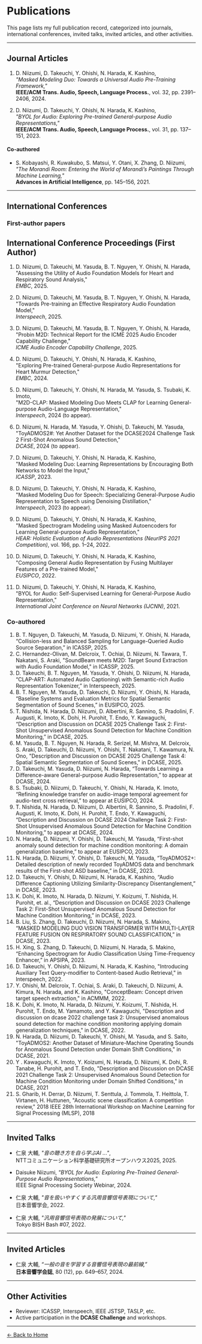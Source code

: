 # Publications

This page lists my full publication record, categorized into journals, international conferences, invited talks, invited articles, and other activities.

---

## Journal Articles
1. D. Niizumi, D. Takeuchi, Y. Ohishi, N. Harada, K. Kashino,  
   *"Masked Modeling Duo: Towards a Universal Audio Pre-Training Framework,"*  
   **IEEE/ACM Trans. Audio, Speech, Language Process.**, vol. 32, pp. 2391–2406, 2024.  

2. D. Niizumi, D. Takeuchi, Y. Ohishi, N. Harada, K. Kashino,  
   *"BYOL for Audio: Exploring Pre-trained General-purpose Audio Representations,"*  
   **IEEE/ACM Trans. Audio, Speech, Language Process.**, vol. 31, pp. 137–151, 2023.  

#### Co-authored
- S. Kobayashi, R. Kuwakubo, S. Matsui, Y. Otani, X. Zhang, D. Niizumi,  
  *"The Morandi Room: Entering the World of Morandi’s Paintings Through Machine Learning,"*  
  **Advances in Artificial Intelligence**, pp. 145–156, 2021.  

---

## International Conferences

### First-author papers

## International Conference Proceedings (First Author)
1. D. Niizumi, D. Takeuchi, M. Yasuda, B. T. Nguyen, Y. Ohishi, N. Harada,  
   "Assessing the Utility of Audio Foundation Models for Heart and Respiratory Sound Analysis,"  
   *EMBC*, 2025.

2. D. Niizumi, D. Takeuchi, M. Yasuda, B. T. Nguyen, Y. Ohishi, N. Harada,  
   "Towards Pre-training an Effective Respiratory Audio Foundation Model,"  
   *Interspeech*, 2025.

3. D. Niizumi, D. Takeuchi, M. Yasuda, B. T. Nguyen, Y. Ohishi, N. Harada,  
   "Probin M2D: Technical Report for the ICME 2025 Audio Encoder Capability Challenge,"  
   *ICME Audio Encoder Capability Challenge*, 2025.

4. D. Niizumi, D. Takeuchi, Y. Ohishi, N. Harada, K. Kashino,  
   "Exploring Pre-trained General-purpose Audio Representations for Heart Murmur Detection,"  
   *EMBC*, 2024.

5. D. Niizumi, D. Takeuchi, Y. Ohishi, N. Harada, M. Yasuda, S. Tsubaki, K. Imoto,  
   "M2D-CLAP: Masked Modeling Duo Meets CLAP for Learning General-purpose Audio-Language Representation,"  
   *Interspeech*, 2024 (to appear).

6. D. Niizumi, N. Harada, M. Yasuda, Y. Ohishi, D. Takeuchi, M. Yasuda,  
   "ToyADMOS2#: Yet Another Dataset for the DCASE2024 Challenge Task 2 First-Shot Anomalous Sound Detection,"  
   *DCASE*, 2024 (to appear).

7. D. Niizumi, D. Takeuchi, Y. Ohishi, N. Harada, K. Kashino,  
   "Masked Modeling Duo: Learning Representations by Encouraging Both Networks to Model the Input,"  
   *ICASSP*, 2023.

8. D. Niizumi, D. Takeuchi, Y. Ohishi, N. Harada, K. Kashino,  
   "Masked Modeling Duo for Speech: Specializing General-Purpose Audio Representation to Speech using Denoising Distillation,"  
   *Interspeech*, 2023 (to appear).

9. D. Niizumi, D. Takeuchi, Y. Ohishi, N. Harada, K. Kashino,  
   "Masked Spectrogram Modeling using Masked Autoencoders for Learning General-purpose Audio Representation,"  
   *HEAR: Holistic Evaluation of Audio Representations (NeurIPS 2021 Competition)*, vol. 166, pp. 1–24, 2022.

10. D. Niizumi, D. Takeuchi, Y. Ohishi, N. Harada, K. Kashino,  
    "Composing General Audio Representation by Fusing Multilayer Features of a Pre-trained Model,"  
    *EUSIPCO*, 2022.

11. D. Niizumi, D. Takeuchi, Y. Ohishi, N. Harada, K. Kashino,  
    "BYOL for Audio: Self-Supervised Learning for General-Purpose Audio Representation,"  
    *International Joint Conference on Neural Networks (IJCNN)*, 2021.

### Co-authored 
1.	B. T. Nguyen, D. Takeuchi, M. Yasuda, D. Niizumi, Y. Ohishi, N. Harada, “Collision-less and Balanced Sampling for Language-Queried Audio Source Separation,” in ICASSP, 2025.
2.	C. Hernandez-Olivan, M. Delcroix, T. Ochiai, D. Niizumi, N. Tawara, T. Nakatani, S. Araki, "SoundBeam meets M2D: Target Sound Extraction with Audio Foundation Model," in ICASSP, 2025.
3.	D. Takeuchi, B. T. Nguyen, M. Yasuda, Y. Ohishi, D. Niizumi, N. Harada, “CLAP-ART: Automated Audio Captioning\\ with Semantic-rich Audio Representation Tokenizer,” in Interspeech, 2025.
4.	B. T. Nguyen, M. Yasuda, D. Takeuchi, D. Niizumi, Y. Ohishi, N. Harada, “Baseline Systems and Evaluation Metrics for Spatial Semantic Segmentation of Sound Scenes,” in EUSIPCO, 2025.
5.	T. Nishida, N. Harada, D. Niizumi, D. Albertini, R. Sannino, S. Pradolini, F. Augusti, K. Imoto, K. Dohi, H. Purohit, T. Endo, Y. Kawaguchi, “Description and Discussion on DCASE 2025 Challenge Task 2: First-Shot Unsupervised Anomalous Sound Detection for Machine Condition Monitoring,” in DCASE, 2025.
6.	M. Yasuda, B. T. Nguyen, N. Harada, R. Serizel, M. Mishra, M. Delcroix, S. Araki, D. Takeuchi, D. Niizumi, Y. Ohishi, T. Nakatani, T. Kawamura, N. Ono, "Description and Discussion on DCASE 2025 Challenge Task 4: Spatial Semantic Segmentation of Sound Scenes," in DCASE, 2025.
7.	D. Takeuchi, M. Yasuda, D. Niizumi, N. Harada, “Towards Learning a Difference-aware General-purpose Audio Representation,” to appear at DCASE, 2024.
8.	S. Tsubaki, D. Niizumi, D. Takeuchi, Y. Ohishi, N. Harada, K. Imoto, “Refining knowledge transfer on audio-image temporal agreement for audio-text cross retrieval,” to appear at EUSIPCO, 2024.
9.	T. Nishida, N. Harada, D. Niizumi, D. Albertini, R. Sannino, S. Pradolini, F. Augusti, K. Imoto, K. Dohi, H. Purohit, T. Endo, Y. Kawaguchi, “Description and Discussion on DCASE 2024 Challenge Task 2: First-Shot Unsupervised Anomalous Sound Detection for Machine Condition Monitoring,” to appear at DCASE, 2024.
10.	N. Harada, D. Niizumi, Y. Ohishi, D. Takeuchi, M. Yasuda, “First-shot anomaly sound detection for machine condition monitoring: A domain generalization baseline,” to appear at EUSIPCO, 2023.
11.	N. Harada, D. Niizumi, Y. Ohishi, D. Takeuchi, M. Yasuda, “ToyADMOS2+: Detailed description of newly recorded ToyADMOS data and benchmark results of the First-shot ASD baseline,” in DCASE, 2023.
12.	D. Takeuchi, Y. Ohishi, D. Niizumi, N. Harada, K. Kashino, “Audio Difference Captioning Utilizing Similarity-Discrepancy Disentanglement,” in DCASE, 2023.
13.	K. Dohi, K. Imoto, N. Harada, D. Niizumi, Y. Koizumi, T. Nishida, H. Purohit, et. al., “Description and Discussion on DCASE 2023 Challenge Task 2: First-Shot Unsupervised Anomalous Sound Detection for Machine Condition Monitoring,” in DCASE, 2023.
14.	B. Liu, S. Zhang, D. Takeuchi, D. Niizumi, N. Harada, S. Makino, “MASKED MODELING DUO VISION TRANSFORMER WITH MULTI-LAYER FEATURE FUSION ON RESPIRATORY SOUND CLASSIFICATION,” in DCASE, 2023.
15.	H. Xing, S. Zhang, D. Takeuchi, D. Niizumi, N. Harada, S. Makino, “Enhancing Spectrogram for Audio Classification Using Time-Frequency Enhancer,” in APSIPA, 2023.
16.	D. Takeuchi, Y. Ohishi, D. Niizumi, N. Harada, K. Kashino, "Introducing Auxiliary Text Query-modifier to Content-based Audio Retrieval," in Interspeech, 2022.
17.	Y. Ohishi, M. Delcroix, T. Ochiai, S. Araki, D. Takeuchi, D. Niizumi, A. Kimura, N. Harada, and K. Kashino, "ConceptBeam: Concept driven target speech extraction," in ACMMM, 2022.
18.	K. Dohi, K. Imoto, N. Harada, D. Niizumi, Y. Koizumi, T. Nishida, H. Purohit, T. Endo, M. Yamamoto, and Y. Kawaguchi, "Description and discussion on dcase 2022 challenge task 2: Unsupervised anomalous sound detection for machine condition monitoring applying domain generalization techniques," in DCASE, 2022.
19.	N. Harada, D. Niizumi, D. Takeuchi, Y. Ohishi, M. Yasuda, and S. Saito, "ToyADMOS2: Another Dataset of Miniature-Machine Operating Sounds for Anomalous Sound Detection under Domain Shift Conditions," in DCASE, 2021.
20.	Y . Kawaguchi, K. Imoto, Y. Koizumi, N. Harada, D. Niizumi, K. Dohi, R. Tanabe, H. Purohit, and T. Endo, "Description and Discussion on DCASE 2021 Challenge Task 2: Unsupervised Anomalous Sound Detection for Machine Condition Monitoring under Domain Shifted Conditions," in DCASE, 2021
21.	S. Gharib, H. Derrar, D. Niizumi, T. Senttula, J. Tommola, T. Heittola, T. Virtanen, H. Huttunen, "Acoustic scene classification: A competition review," 2018 IEEE 28th International Workshop on Machine Learning for Signal Processing (MLSP), 2018

---

## Invited Talks
- 仁泉 大輔, *"音の聴き方を自ら学ぶAI ..."*,  
  NTTコミュニケーション科学基礎研究所オープンハウス2025, 2025.  

- Daisuke Niizumi, *"BYOL for Audio: Exploring Pre-Trained General-Purpose Audio Representations,"*  
  IEEE Signal Processing Society Webinar, 2024.  

- 仁泉 大輔, *"音を扱いやすくする汎用音響信号表現について,"*  
  日本音響学会, 2022.  

- 仁泉 大輔, *"汎用音響信号表現の発展について,"*  
  Tokyo BISH Bash #07, 2022.  

---

## Invited Articles
- 仁泉 大輔, *“一般の音を学習する音響信号表現の最前線,”*  
  **日本音響学会誌**, 80 (12), pp. 649–657, 2024.  

---

## Other Activities
- Reviewer: ICASSP, Interspeech, IEEE JSTSP, TASLP, etc.  
- Active participation in the **DCASE Challenge** and workshops.  

---

[← Back to Home](index.md)
